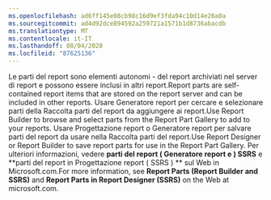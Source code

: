 ```yaml
---
ms.openlocfilehash: ad6ff145e08cb98c16d9ef3fda94c10d14e26a0a
ms.sourcegitcommit: ad4d92dce894592a259721a1571b1d8736abacdb
ms.translationtype: MT
ms.contentlocale: it-IT
ms.lasthandoff: 08/04/2020
ms.locfileid: "87625136"
---
```

<span data-ttu-id="d2361-101">Le parti del report sono elementi autonomi \- del report archiviati nel server di report e possono essere inclusi in altri report.</span><span class="sxs-lookup"><span data-stu-id="d2361-101">Report parts are self\-contained report items that are stored on the report server and can be included in other reports.</span></span> <span data-ttu-id="d2361-102">Usare Generatore report per cercare e selezionare parti della Raccolta parti del report da aggiungere ai report.</span><span class="sxs-lookup"><span data-stu-id="d2361-102">Use Report Builder to browse  and select parts from the Report Part Gallery to add to your reports.</span></span> <span data-ttu-id="d2361-103">Usare Progettazione report o Generatore report per salvare parti del report da usare nella Raccolta parti del report.</span><span class="sxs-lookup"><span data-stu-id="d2361-103">Use Report Designer or Report Builder to save report parts for use in the Report Part Gallery.</span></span> <span data-ttu-id="d2361-104">Per ulteriori informazioni, vedere **parti del report \( Generatore report e \) SSRS** e \*\*parti del report in Progettazione report \( SSRS \) \*\* sul Web in Microsoft.com.</span><span class="sxs-lookup"><span data-stu-id="d2361-104">For more information, see **Report Parts \(Report Builder and SSRS\)** and **Report Parts in Report Designer \(SSRS\)** on the Web at microsoft.com.</span></span>
